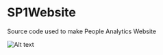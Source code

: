 
# SP1Website
Source code used to make People Analytics Website
<br>

![Alt text](https://github.com/WilliamPoch/SP1Website/tree/master/img/screen.png?raw=true "Optional Title")


